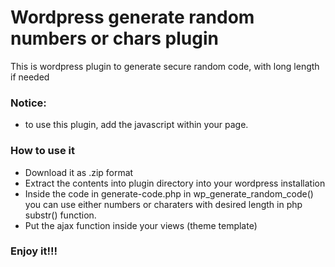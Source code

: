 # Wordpress generate random numbers or chars plugin

This is wordpress plugin to generate secure random code, with long length if needed

<h3>Notice:</h3>
	<ul>
		<li>to use this plugin, add the javascript within your page.</li>
	</ul>

<h3>How to use it</h3>
<ul>
  <li>Download it as .zip format</li>
  <li>Extract the contents into plugin directory into your wordpress installation</li>
  <li>Inside the code in generate-code.php in wp_generate_random_code() you can use either numbers or charaters with desired length in php substr() function.</li>
  <li>Put the ajax function inside your views (theme template)</li>
</ul>

<h3>Enjoy it!!!</h3>
